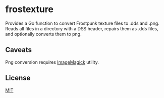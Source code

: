# frostexture

Provides a Go function to convert Frostpunk texture files to .dds and .png. Reads all files in a directory with a DSS header, repairs them as .dds files, and optionally converts them to png.

## Caveats

Png conversion requires [ImageMagick](https://imagemagick.org/script/command-line-processing.php) utility.

## License

[MIT](LICENSE)